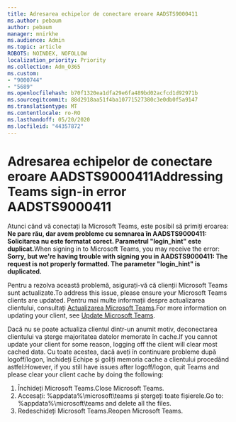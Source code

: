 ```yaml
---
title: Adresarea echipelor de conectare eroare AADSTS9000411
ms.author: pebaum
author: pebaum
manager: mnirkhe
ms.audience: Admin
ms.topic: article
ROBOTS: NOINDEX, NOFOLLOW
localization_priority: Priority
ms.collection: Adm_O365
ms.custom:
- "9000744"
- "5689"
ms.openlocfilehash: b70f1320ea1dfa29e6fa489bd02acfcd1d92971b
ms.sourcegitcommit: 88d2918aa51f4ba10771527380c3e0db0f5a9147
ms.translationtype: MT
ms.contentlocale: ro-RO
ms.lasthandoff: 05/20/2020
ms.locfileid: "44357872"
---
```

# <a name="addressing-teams-sign-in-error-aadsts9000411"></a><span data-ttu-id="461a5-102">Adresarea echipelor de conectare eroare AADSTS9000411</span><span class="sxs-lookup"><span data-stu-id="461a5-102">Addressing Teams sign-in error AADSTS9000411</span></span>

<span data-ttu-id="461a5-103">Atunci când vă conectați la Microsoft Teams, este posibil să primiți eroarea: **Ne pare rău, dar avem probleme cu semnarea în AADSTS9000411: Solicitarea nu este formatat corect. Parametrul "login_hint" este duplicat.**</span><span class="sxs-lookup"><span data-stu-id="461a5-103">When signing in to Microsoft Teams, you may receive the error: **Sorry, but we're having trouble with signing you in AADSTS9000411: The request is not properly formatted. The parameter "login_hint" is duplicated.**</span></span>

<span data-ttu-id="461a5-104">Pentru a rezolva această problemă, asigurați-vă că clienții Microsoft Teams sunt actualizate.</span><span class="sxs-lookup"><span data-stu-id="461a5-104">To address this issue, please ensure your Microsoft Teams clients are updated.</span></span> <span data-ttu-id="461a5-105">Pentru mai multe informații despre actualizarea clientului, consultați [Actualizarea Microsoft Teams](https://support.office.com/article/Update-Microsoft-Teams-535a8e4b-45f0-4f6c-8b3d-91bca7a51db1).</span><span class="sxs-lookup"><span data-stu-id="461a5-105">For more information on updating your client, see [Update Microsoft Teams](https://support.office.com/article/Update-Microsoft-Teams-535a8e4b-45f0-4f6c-8b3d-91bca7a51db1).</span></span>

<span data-ttu-id="461a5-106">Dacă nu se poate actualiza clientul dintr-un anumit motiv, deconectarea clientului va șterge majoritatea datelor memorate în cache.</span><span class="sxs-lookup"><span data-stu-id="461a5-106">If you cannot update your client for some reason, logging off the client will clear most cached data.</span></span> <span data-ttu-id="461a5-107">Cu toate acestea, dacă aveți în continuare probleme după logoff/logon, închideți Echipe și goliți memoria cache a clientului procedând astfel:</span><span class="sxs-lookup"><span data-stu-id="461a5-107">However, if you still have issues after logoff/logon, quit Teams and please clear your client cache by doing the following:</span></span>
1. <span data-ttu-id="461a5-108">Închideți Microsoft Teams.</span><span class="sxs-lookup"><span data-stu-id="461a5-108">Close Microsoft Teams.</span></span>
2. <span data-ttu-id="461a5-109">Accesați: %appdata%\microsoft\teams și ștergeți toate fișierele.</span><span class="sxs-lookup"><span data-stu-id="461a5-109">Go to: %appdata%\microsoft\teams and delete all the files.</span></span>
3. <span data-ttu-id="461a5-110">Redeschideți Microsoft Teams.</span><span class="sxs-lookup"><span data-stu-id="461a5-110">Reopen Microsoft Teams.</span></span>
